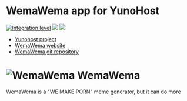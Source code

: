 # WemaWema app for YunoHost

[![Integration level](https://dash.yunohost.org/integration/wemawema.svg)](https://dash.yunohost.org/appci/app/wemawema) ![](https://ci-apps.yunohost.org/ci/badges/wemawema.status.svg) ![](https://ci-apps.yunohost.org/ci/badges/wemawema.maintain.svg)

- [Yunohost project](https://yunohost.org)
- [WemaWema website](https://luc.frama.io/wemawema)
- [WemaWema git repository](https://framagit.org/luc/wemawema)

![WemaWema](https://framagit.org/uploads/-/system/project/avatar/17831/Logo.png "WemaWema logo") WemaWema
===
WemaWema is a "WE MAKE PORN" meme generator, but it can do more
